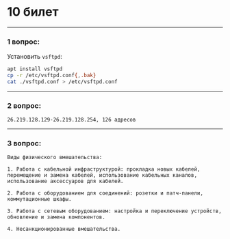 # 10 билет

---

### 1 вопрос:
Установить `vsftpd`:
```bash
apt install vsftpd
cp -r /etc/vsftpd.conf{,.bak} 
cat ./vsftpd.conf > /etc/vsftpd.conf
```

---

### 2 вопрос:
```text
26.219.128.129-26.219.128.254, 126 адресов
```

---

### 3 вопрос:
```text
Виды физического вмешательства:

1. Работа с кабельной инфраструктурой: прокладка новых кабелей, перемещение и замена кабелей, использование кабельных каналов, использование аксессуаров для кабелей.

2. Работа с оборудованием для соединений: розетки и патч-панели, коммутационные шкафы.

3. Работа с сетевым оборудованием: настройка и переключение устройств, обновление и замена компонентов.
  
4. Несанкционированные вмешательства.
```